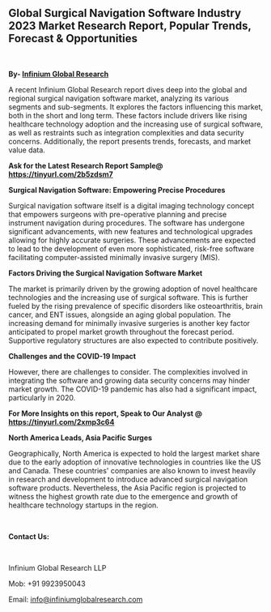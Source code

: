 <h2><strong>Global Surgical Navigation Software Industry 2023 Market Research Report, Popular Trends, Forecast &amp; Opportunities</strong></h2>
<p>&nbsp;</p>
<p><strong>By- </strong><a href="https://www.infiniumglobalresearch.com"><strong>Infinium Global Research</strong></a></p>
<p>A recent Infinium Global Research report dives deep into the global and regional surgical navigation software market, analyzing its various segments and sub-segments. It explores the factors influencing this market, both in the short and long term. These factors include drivers like rising healthcare technology adoption and the increasing use of surgical software, as well as restraints such as integration complexities and data security concerns. Additionally, the report presents trends, forecasts, and market value data.</p>
<p><strong>Ask for the Latest Research Report Sample@ </strong><a href="https://tinyurl.com/2b5zdsm7"><strong>https://tinyurl.com/2b5zdsm7</strong></a></p>
<p><strong>Surgical Navigation Software: Empowering Precise Procedures</strong></p>
<p>Surgical navigation software itself is a digital imaging technology concept that empowers surgeons with pre-operative planning and precise instrument navigation during procedures. The software has undergone significant advancements, with new features and technological upgrades allowing for highly accurate surgeries. These advancements are expected to lead to the development of even more sophisticated, risk-free software facilitating computer-assisted minimally invasive surgery (MIS).</p>
<p><strong>Factors Driving the Surgical Navigation Software Market</strong></p>
<p>The market is primarily driven by the growing adoption of novel healthcare technologies and the increasing use of surgical software. This is further fueled by the rising prevalence of specific disorders like osteoarthritis, brain cancer, and ENT issues, alongside an aging global population. The increasing demand for minimally invasive surgeries is another key factor anticipated to propel market growth throughout the forecast period. Supportive regulatory structures are also expected to contribute positively.</p>
<p><strong>Challenges and the COVID-19 Impact</strong></p>
<p>However, there are challenges to consider. The complexities involved in integrating the software and growing data security concerns may hinder market growth. The COVID-19 pandemic has also had a significant impact, particularly in 2020.</p>
<p><strong>For More Insights on this report, Speak to Our Analyst @ </strong><a href="https://tinyurl.com/2xmp3c64"><strong>https://tinyurl.com/2xmp3c64</strong></a></p>
<p><strong>North America Leads, Asia Pacific Surges</strong></p>
<p>Geographically, North America is expected to hold the largest market share due to the early adoption of innovative technologies in countries like the US and Canada. These countries' companies are also known to invest heavily in research and development to introduce advanced surgical navigation software products. Nevertheless, the Asia Pacific region is projected to witness the highest growth rate due to the emergence and growth of healthcare technology startups in the region.</p>
<p>&nbsp;</p>
<p><strong>Contact Us:</strong></p>
<p>&nbsp;</p>
<p>Infinium Global Research LLP</p>
<p>Mob: +91 9923950043</p>
<p>Email: <a href="mailto:info@infiniumglobalresearch.com">info@infiniumglobalresearch.com</a></p>
